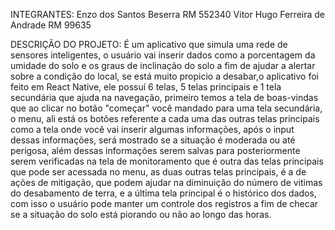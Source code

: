 INTEGRANTES:
Enzo dos Santos Beserra RM 552340
Vitor Hugo Ferreira de Andrade RM 99635

DESCRIÇÃO DO PROJETO:
É um aplicativo que simula uma rede de sensores inteligentes, o usuário vai inserir dados como a porcentagem da umidade do solo e os graus de inclinação do solo a fim de ajudar a alertar sobre a condição do local, se está muito propicio a desabar,o aplicativo foi feito em React Native, ele possuí 6 telas, 5 telas principais e 1 tela secundária que ajuda na navegação, primeiro temos a tela de boas-vindas que ao clicar no botão "começar" você mandado para uma tela secundária, o menu, ali está os botões referente a cada uma das outras telas principais como a tela onde você vai inserir algumas informações, após o input dessas informações, será mostrado se a situação é moderada ou até perigosa, além dessas informações serem salvas para posteriormente serem verificadas na tela de monitoramento que é outra das telas principais que pode ser acessada no menu, as duas outras telas principais, é a de ações de mitigação, que podem ajudar na diminuição do número de vitimas do desabamento de terra, e a última tela principal é o histórico dos dados, com isso o usuário pode manter um controle dos registros a fim de checar se a situação do solo está piorando ou não ao longo das horas.  

